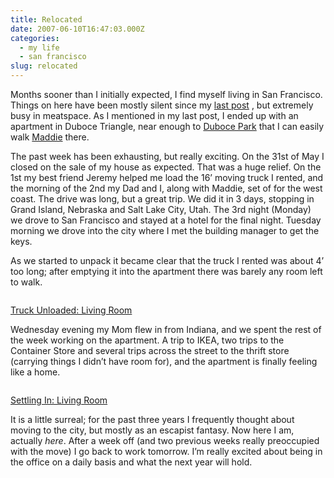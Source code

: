 ```yaml
---
title: Relocated
date: 2007-06-10T16:47:03.000Z
categories:
  - my life
  - san francisco
slug: relocated
---
```

Months sooner than I initially expected, I find myself living in San Francisco. Things on here have been mostly silent since my [last post][1] , but extremely busy in meatspace. As I mentioned in my last post, I ended up with an apartment in Duboce Triangle, near enough to [Duboce Park][2]  that I can easily walk [Maddie][3]  there.

The past week has been exhausting, but really exciting. On the 31st of May I closed on the sale of my house as expected. That was a huge relief. On the 1st my best friend Jeremy helped me load the 16’ moving truck I rented, and the morning of the 2nd my Dad and I, along with Maddie, set of for the west coast. The drive was long, but a great trip. We did it in 3 days, stopping in Grand Island, Nebraska and Salt Lake City, Utah. The 3rd night (Monday) we drove to San Francisco and stayed at a hotel for the final night. Tuesday morning we drove into the city where I met the building manager to get the keys.

As we started to unpack it became clear that the truck I rented was about 4’ too long; after emptying it into the apartment there was barely any room left to walk.

<div class="figure">
  <img alt="" src="http://farm2.static.flickr.com/1099/539224662_b7cc33d5a0.jpg" />

  <p class="caption">
    <a class="reference external" href="http://www.flickr.com/photos/nathan_y/539224662/">Truck Unloaded: Living Room</a>
  </p>
</div>

Wednesday evening my Mom flew in from Indiana, and we spent the rest of the week working on the apartment. A trip to IKEA, two trips to the Container Store and several trips across the street to the thrift store (carrying things I didn’t have room for), and the apartment is finally feeling like a home.

<div class="figure">
  <img alt="" src="http://farm2.static.flickr.com/1013/539225362_9ed1880776.jpg" />

  <p class="caption">
    <a class="reference external" href="http://www.flickr.com/photos/nathan_y/539225362/">Settling In: Living Room</a>
  </p>
</div>

It is a little surreal; for the past three years I frequently thought about moving to the city, but mostly as an escapist fantasy. Now here I am, actually _here_. After a week off (and two previous weeks really preoccupied with the move) I go back to work tomorrow. I’m really excited about being in the office on a daily basis and what the next year will hold.



 [1]: http://yergler.net/blog/2007/05/10/pending-changes/
 [2]: http://dubocepark.com/
 [3]: http://yergler.net/Madeline

